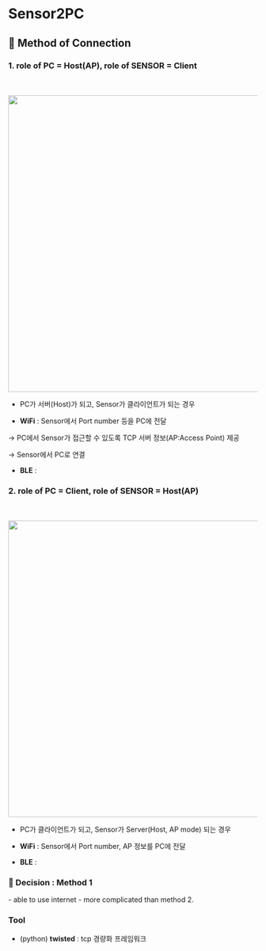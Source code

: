 # Sensor2PC

## :cactus: Method of Connection

### 1. role of PC = Host(AP), role of SENSOR = Client
<div>
  <br> </br>
  <img width="600" src = "https://user-images.githubusercontent.com/27392019/73799699-033dcf80-47fa-11ea-8e26-373eef145c5e.png">
 </div>
 
 - PC가 서버(Host)가 되고, Sensor가 클라이언트가 되는 경우
 
 - **WiFi** : Sensor에서 Port number 등을 PC에 전달 
 
 -> PC에서 Sensor가 접근할 수 있도록 TCP 서버 정보(AP:Access Point) 제공
 
 -> Sensor에서 PC로 연결
 
 - **BLE** :


### 2. role of PC = Client, role of SENSOR = Host(AP)
<div>
  <br> </br>
  <img width="600" src = "https://user-images.githubusercontent.com/27392019/73799696-ffaa4880-47f9-11ea-8da0-8abf71765644.png">
 </div>

 - PC가 클라이언트가 되고, Sensor가 Server(Host, AP mode) 되는 경우
 
 - **WiFi** : Sensor에서 Port number, AP 정보를 PC에 전달
 
 - **BLE** :
 
### :cherry_blossom: Decision : Method 1

<Advatage>
  - able to use internet
 
<Disadvatage>
  - more complicated than method 2.

### Tool
- (python) **twisted** : tcp 경량화 프레임워크
